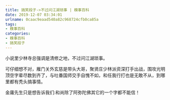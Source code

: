 ```yaml
---
title: 搞笑段子->不过问江湖琐事 | 糗事百科
date: 2019-12-07 03:34:01
urlname: 0caac9eaad540a82c968724cfb0ca85a
tags: 
- 糗事百科
categories:
- 糗事百科
- 搞笑段子
---
```

小说里少林寺总强调是清修之地，不过问江湖琐事。

可仔细想不对，雁门关外玄慈是带头大哥，聚贤庄少林派资深打手出战，围攻光明顶空字辈尽数到齐了，与吐番国师交手自愧不如，和任我行打也是无敢不从，到哪里都有秃头搞事情。

金庸先生只是想告诉我们:和尚除了阿弥陀佛其它的一个字都不能信！


